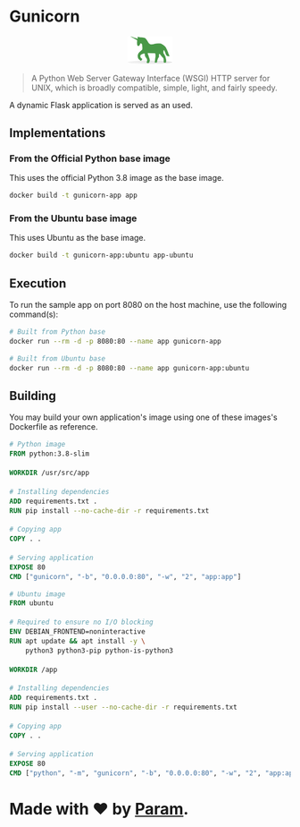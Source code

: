 # Gunicorn
<p align='center'><img src='../../docs/gunicorn.svg' width='80'></p>

> A Python Web Server Gateway Interface (WSGI) HTTP server for UNIX, which is broadly compatible, simple, light, and fairly speedy.

A dynamic Flask application is served as an used.

## Implementations
### From the Official Python base image
This uses the official Python 3.8 image as the base image.
```bash
docker build -t gunicorn-app app
```

### From the Ubuntu base image
This uses Ubuntu as the base image.
```bash
docker build -t gunicorn-app:ubuntu app-ubuntu
```

## Execution
To run the sample app on port 8080 on the host machine,
use the following command(s):
```bash
# Built from Python base
docker run --rm -d -p 8080:80 --name app gunicorn-app
```
```bash
# Built from Ubuntu base
docker run --rm -d -p 8080:80 --name app gunicorn-app:ubuntu
```

## Building
You may build your own application's
image using one of these images's Dockerfile
as reference.
```Dockerfile
# Python image
FROM python:3.8-slim

WORKDIR /usr/src/app

# Installing dependencies
ADD requirements.txt .
RUN pip install --no-cache-dir -r requirements.txt

# Copying app
COPY . .

# Serving application
EXPOSE 80
CMD ["gunicorn", "-b", "0.0.0.0:80", "-w", "2", "app:app"]
```
```Dockerfile
# Ubuntu image
FROM ubuntu

# Required to ensure no I/O blocking
ENV DEBIAN_FRONTEND=noninteractive
RUN apt update && apt install -y \
    python3 python3-pip python-is-python3

WORKDIR /app

# Installing dependencies
ADD requirements.txt .
RUN pip install --user --no-cache-dir -r requirements.txt

# Copying app
COPY . .

# Serving application
EXPOSE 80
CMD ["python", "-m", "gunicorn", "-b", "0.0.0.0:80", "-w", "2", "app:app"]
```

# Made with ❤ by [Param](https://www.paramsid.com).